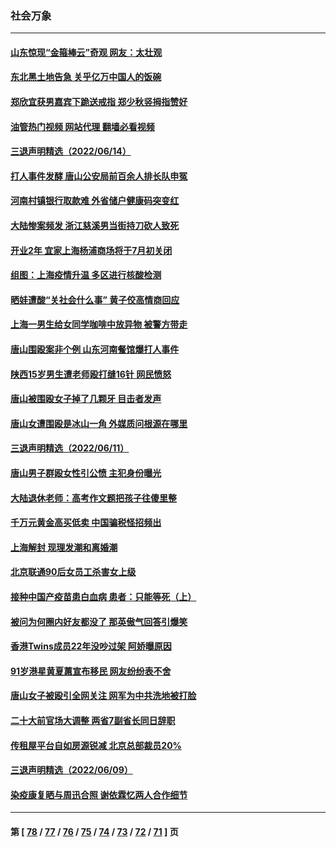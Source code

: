 ### 社会万象
---
#### [山东惊现“金箍棒云”奇观 网友：太壮观](../../pages/ncid282/n13760193.md?06160445) 
#### [东北黑土地告急 关乎亿万中国人的饭碗](../../pages/ncid282/n13759870.md?06160445) 
#### [郑欣宜获男嘉宾下跪送戒指 郑少秋竖拇指赞好](../../pages/ncid282/n13759683.md?06160445) 
#### [油管热门视频 网站代理 翻墙必看视频](http://209.222.30.114:81/youtube.html?06160445)
#### [三退声明精选（2022/06/14）](../../pages/ncid282/n13759823.md?06160445) 
#### [打人事件发酵 唐山公安局前百余人排长队申冤](../../pages/ncid282/n13759336.md?06160445) 
#### [河南村镇银行取款难 外省储户健康码突变红](../../pages/ncid282/n13759252.md?06160445) 
#### [大陆惨案频发 浙江慈溪男当街持刀砍人致死](../../pages/ncid282/n13759256.md?06160445) 
#### [开业2年 宜家上海杨浦商场将于7月初关闭](../../pages/ncid282/n13759069.md?06160445) 
#### [组图：上海疫情升温 多区进行核酸检测](../../pages/ncid282/n13758594.md?06160445) 
#### [晒娃遭酸“关社会什么事” 黄子佼高情商回应](../../pages/ncid282/n13758950.md?06160445) 
#### [上海一男生给女同学咖啡中放异物 被警方带走](../../pages/ncid282/n13758438.md?06160445) 
#### [唐山围殴案非个例 山东河南餐馆爆打人事件](../../pages/ncid282/n13758535.md?06160445) 
#### [陕西15岁男生遭老师殴打缝16针 网民愤怒](../../pages/ncid282/n13758573.md?06160445) 
#### [唐山被围殴女子掉了几颗牙 目击者发声](../../pages/ncid282/n13757580.md?06160445) 
#### [唐山女遭围殴是冰山一角 外媒质问根源在哪里](../../pages/ncid282/n13757467.md?06160445) 
#### [三退声明精选（2022/06/11）](../../pages/ncid282/n13757523.md?06160445) 
#### [唐山男子群殴女性引公愤 主犯身份曝光](../../pages/ncid282/n13757180.md?06160445) 
#### [大陆退休老师：高考作文题把孩子往傻里整](../../pages/ncid282/n13757103.md?06160445) 
#### [千万元黄金高买低卖 中国骗税怪招频出](../../pages/ncid282/n13757073.md?06160445) 
#### [上海解封 现理发潮和离婚潮](../../pages/ncid282/n13757062.md?06160445) 
#### [北京联通90后女员工杀害女上级](../../pages/ncid282/n13756962.md?06160445) 
#### [接种中国产疫苗患白血病 患者：只能等死（上）](../../pages/ncid282/n13756744.md?06160445) 
#### [被问为何圈内好友都没了 那英傲气回答引爆笑](../../pages/ncid282/n13756813.md?06160445) 
#### [香港Twins成员22年没吵过架 阿娇曝原因](../../pages/ncid282/n13756846.md?06160445) 
#### [91岁港星黄夏蕙宣布移民 网友纷纷表不舍](../../pages/ncid282/n13756794.md?06160445) 
#### [唐山女子被殴引全网关注 网军为中共洗地被打脸](../../pages/ncid282/n13756814.md?06160445) 
#### [二十大前官场大调整 两省7副省长同日辞职](../../pages/ncid282/n13756604.md?06160445) 
#### [传租屋平台自如房源锐减  北京总部裁员20%](../../pages/ncid282/n13756514.md?06160445) 
#### [三退声明精选（2022/06/09）](../../pages/ncid282/n13756343.md?06160445) 
#### [染疫康复晒与周迅合照 谢依霖忆两人合作细节](../../pages/ncid282/n13756133.md?06160445) 

---
#### 第 [ [78](./78.md?06160445) / [77](./77.md?06160445) / [76](./76.md?06160445) / [75](./75.md?06160445) / [74](./74.md?06160445) / [73](./73.md?06160445) / [72](./72.md?06160445) / [71](./71.md?06160445) ] 页
